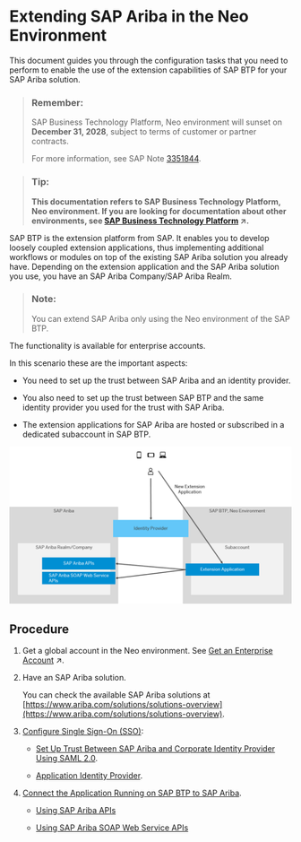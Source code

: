 <!-- loiob418c61f501f41f798d68d7396991f50 -->

# Extending SAP Ariba in the Neo Environment

This document guides you through the configuration tasks that you need to perform to enable the use of the extension capabilities of SAP BTP for your SAP Ariba solution.

> ### Remember:  
> SAP Business Technology Platform, Neo environment will sunset on **December 31, 2028**, subject to terms of customer or partner contracts.
> 
> For more information, see SAP Note [3351844](https://me.sap.com/notes/3351844).

> ### Tip:  
> **This documentation refers to SAP Business Technology Platform, Neo environment. If you are looking for documentation about other environments, see [SAP Business Technology Platform](https://help.sap.com/viewer/65de2977205c403bbc107264b8eccf4b/Cloud/en-US/6a2c1ab5a31b4ed9a2ce17a5329e1dd8.html "SAP Business Technology Platform (SAP BTP) is an integrated offering comprised of four technology portfolios: database and data management, application development and integration, analytics, and intelligent technologies. The platform offers users the ability to turn data into business value, compose end-to-end business processes, and build and extend SAP applications quickly.") :arrow_upper_right:.**



SAP BTP is the extension platform from SAP. It enables you to develop loosely coupled extension applications, thus implementing additional workflows or modules on top of the existing SAP Ariba solution you already have. Depending on the extension application and the SAP Ariba solution you use, you have an SAP Ariba Company/SAP Ariba Realm.

> ### Note:  
> You can extend SAP Ariba only using the Neo environment of the SAP BTP.

The functionality is available for enterprise accounts.

In this scenario these are the important aspects:

-   You need to set up the trust between SAP Ariba and an identity provider.

-   You also need to set up the trust between SAP BTP and the same identity provider you used for the trust with SAP Ariba.

-   The extension applications for SAP Ariba are hosted or subscribed in a dedicated subaccount in SAP BTP.


![](images/Ariba_and_SAP_CP_3c516e8.png)



<a name="loiob418c61f501f41f798d68d7396991f50__section_pvm_t54_11b"/>

## Procedure

1.  Get a global account in the Neo environment. See [Get an Enterprise Account](https://help.sap.com/viewer/65de2977205c403bbc107264b8eccf4b/Cloud/en-US/d61c2819034b48e68145c45c36acba6e.html#loio82f9ff522f754e26ae89e0cd7ec7aa11 "To use an enterprise account, you can either purchase a customer account, join the partner program to purchase a partner account, or self-register for an enterprise account to try out free tier service plans.") :arrow_upper_right:.

2.  Have an SAP Ariba solution.

    You can check the available SAP Ariba solutions at [https://www.ariba.com/solutions/solutions-overview](https://www.ariba.com/solutions/solutions-overview).

3.  [Configure Single Sign-On \(SSO\)](configure-single-sign-on-sso-aeca2d4.md):

    -   [Set Up Trust Between SAP Ariba and Corporate Identity Provider Using SAML 2.0](set-up-trust-between-sap-ariba-and-corporate-identity-provider-using-saml-2-0-3108789.md).

    -   [Application Identity Provider](https://help.sap.com/viewer/65de2977205c403bbc107264b8eccf4b/Cloud/en-US/dc618538d97610148155d97dcd123c24.html).


4.  [Connect the Application Running on SAP BTP to SAP Ariba](connect-the-application-running-on-sap-btp-to-sap-ariba-94918b6.md).

    -   [Using SAP Ariba APIs](using-sap-ariba-apis-3804226.md)


    -   [Using SAP Ariba SOAP Web Service APIs](using-sap-ariba-soap-web-service-apis-7d75a46.md)



